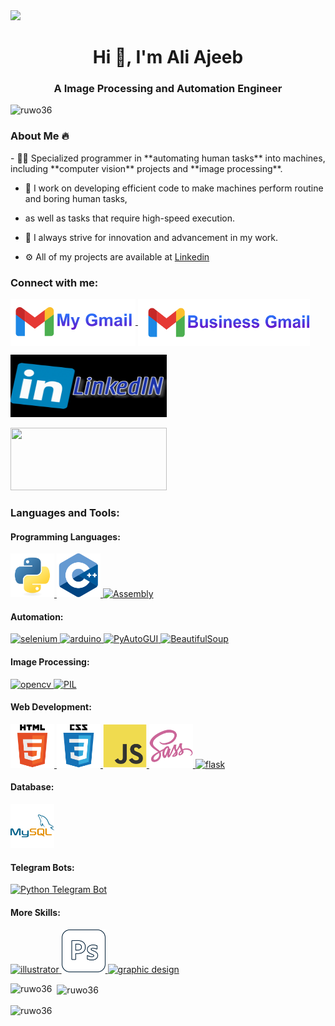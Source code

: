 <img src="https://github.com/ruwo36/ruwo36/blob/main/IT-Academy%20(1).gif">
<h1 align="center">Hi 👋, I'm Ali Ajeeb</h1>
<h3 align="center">A Image Processing and Automation Engineer</h3>

<p align="left">
    <img src="https://komarev.com/ghpvc/?username=ruwo36&label=Profile%20views&color=0e75b6&style=flat" alt="ruwo36" />
</p>

<h3 align="left">About Me 🔥</h3>
- 👨‍💻 Specialized programmer in **automating human tasks** into machines, including **computer vision** projects and **image processing**.

- 🤖 I work on developing efficient code to make machines perform routine and boring human tasks, 
- as well as tasks that require high-speed execution.

- 🌟 I always strive for innovation and advancement in my work.

- ⚙ All of my projects are available at
[Linkedin](https://www.linkedin.com/in/ali-n-ajeeb)

<h3 align="left">Connect with me:</h3>
<p align="left">
    <a href="mailto:mayasajeeb123@gmail.com" target="blank">
        <img align="center"
            src="https://github.com/ruwo36/aliajeeb/blob/main/my_gmail.png" alt="ali-n-ajeeb" height="75" width="200" />
    </a>
    <a href="mailto:it.academy.info1@gmail.com" target="blank" style="text-decoration: none;">
        <img align="center"
            src="https://github.com/ruwo36/aliajeeb/blob/main/bus_gmail.png" alt="ali-n-ajeeb" height="75" width="275" />
    </a>
</p>

<p align="left">
    <a href="https://linkedin.com/in/ali-n-ajeeb" target="blank" style="text-decoration: none;">
        <img src="https://github.com/ruwo36/aliajeeb/blob/main/linkedin_logo.gif" height="100" width="250">
    </a>
</p>

<p align="left">
    <a href="https://www.facebook.com/profile.php?id=100084779713644" target="blank" style="text-decoration: none;">
        <img src="https://github.com/ruwo36/aliajeeb/blob/main/facebook_logo.gif" height="100" width="250">
    </a>
</p>

<h3 align="left">Languages and Tools:</h3>
<p align="left">
    <h4>Programming Languages:</h4>
    <a href="https://www.python.org" target="_blank" rel="noreferrer"> 
        <img src="https://raw.githubusercontent.com/devicons/devicon/master/icons/python/python-original.svg"
            alt="python" width="70" height="70" />
    </a>
    <a href="https://www.w3schools.com/cpp/" target="_blank" rel="noreferrer">
        <img src="https://raw.githubusercontent.com/devicons/devicon/master/icons/cplusplus/cplusplus-original.svg"
            alt="c++" width="70" height="70" />
    </a>
    <a href="#" target="_blank" rel="noreferrer">
        <img src="https://i.pinimg.com/736x/25/a8/5d/25a85d9e5057430d82273a3c75e73014.jpg"
            alt="Assembly" width="70" height="70" />
    </a>
    <h4>Automation:</h4>
    <a href="https://www.selenium.dev" target="_blank" rel="noreferrer"> 
        <img src="https://raw.githubusercontent.com/detain/svg-logos/780f25886640cef088af994181646db2f6b1a3f8/svg/selenium-logo.svg"
            alt="selenium" width="70" height="70" />
    </a>
    <a href="https://www.arduino.cc/" target="_blank" rel="noreferrer">
        <img src="https://cdn.worldvectorlogo.com/logos/arduino-1.svg" alt="arduino" width="70" height="70" />
    </a>
    <a href="https://pypi.org/project/PyAutoGUI" target="_blank" rel="noreferrer"> 
        <img src="https://encrypted-tbn0.gstatic.com/images?q=tbn:ANd9GcQ0cbConhkG8o1kUWvkv5_0ZlZ1RBZwfvMHjss4w0e_sw&s"
            alt="PyAutoGUI" width="70" height="70" />
    </a>
    <a href="https://pypi.org/project/beautifulsoup4" target="_blank" rel="noreferrer"> 
        <img src="https://ewzduhvhjkj.exactdn.com/wp-content/uploads/2021/02/26192445/icon.png?strip=all&lossy=1&ssl=1"
            alt="BeautifulSoup" width="70" height="70" />
    </a>
    <h4>Image Processing:</h4>
    <a href="https://opencv.org/" target="_blank" rel="noreferrer">
        <img src="https://www.vectorlogo.zone/logos/opencv/opencv-icon.svg" alt="opencv" width="70" height="70" />
    </a>
    <a href="https://python-pillow.org/" target="_blank" rel="noreferrer">
        <img src="https://python-pillow.org/assets/images/pillow.ico" alt="PIL" width="70" height="70" />
    </a>
    <h4>Web Development:</h4>
    <a href="https://www.w3.org/html/" target="_blank" rel="noreferrer"> 
        <img src="https://raw.githubusercontent.com/devicons/devicon/master/icons/html5/html5-original-wordmark.svg"
            alt="html5" width="70" height="70" /> 
    </a>
    <a href="https://www.w3schools.com/css/" target="_blank" rel="noreferrer">
        <img src="https://raw.githubusercontent.com/devicons/devicon/master/icons/css3/css3-original-wordmark.svg"
            alt="css3" width="70" height="70" /> 
    </a>
    <a href="https://developer.mozilla.org/en-US/docs/Web/JavaScript" target="_blank" rel="noreferrer">
        <img src="https://raw.githubusercontent.com/devicons/devicon/master/icons/javascript/javascript-original.svg"
            alt="javascript" width="70" height="70" />
    </a>
    <a href="https://sass-lang.com" target="_blank" rel="noreferrer">
        <img src="https://raw.githubusercontent.com/devicons/devicon/master/icons/sass/sass-original.svg" alt="sass"
            width="70" height="70" /> 
    </a>
    <a href="https://flask.palletsprojects.com/" target="_blank" rel="noreferrer"> 
        <img src="https://www.vectorlogo.zone/logos/pocoo_flask/pocoo_flask-icon.svg" alt="flask"
            width="70" height="70" /> 
    </a>
    <h4>Database:</h4>
    <a href="https://www.mysql.com/" target="_blank" rel="noreferrer">
        <img src="https://raw.githubusercontent.com/devicons/devicon/master/icons/mysql/mysql-original-wordmark.svg"
            alt="mysql" width="70" height="70" />
    </a>
    <h4>Telegram Bots:</h4>
    <a href="https://python-telegram-bot.org" target="_blank" rel="noreferrer"> 
        <img src="https://github.com/python-telegram-bot/logos/blob/master/logo/png/ptb-logo_240.png?raw=true"
            alt="Python Telegram Bot" width="70" height="70" />
    </a>
    <h4>More Skills:</h4>
    <a href="https://www.adobe.com/in/products/illustrator.html" target="_blank" rel="noreferrer">
        <img src="https://www.vectorlogo.zone/logos/adobe_illustrator/adobe_illustrator-icon.svg" alt="illustrator"
            width="70" height="70" />
    </a>
    <a href="https://www.photoshop.com/en" target="_blank" rel="noreferrer"> 
        <img src="https://raw.githubusercontent.com/devicons/devicon/master/icons/photoshop/photoshop-line.svg"
            alt="photoshop" width="70" height="70" />
    </a> 
    <a href="https://nourhomsi.net" target="_blank" rel="noreferrer"> 
        <img src="https://p7.hiclipart.com/preview/176/317/320/graphic-designer-logo-creative-advertising-design.jpg"
            alt="graphic design" width="150" height="70" />
    </a> 
</p>

<p>
    <img align="left"
        src="https://github-readme-stats.vercel.app/api/top-langs?username=ruwo36&show_icons=true&locale=en&layout=compact"
        alt="ruwo36" />
</p>

<p>&nbsp;
    <img align="center" src="https://github-readme-stats.vercel.app/api?username=ruwo36&show_icons=true&locale=en"
        alt="ruwo36" />
</p>

<p>
    <img align="center" src="https://github-readme-streak-stats.herokuapp.com/?user=ruwo36&" alt="ruwo36" />
</p>

